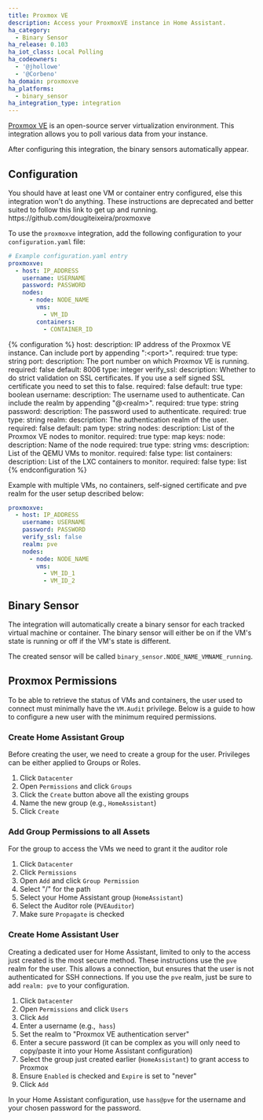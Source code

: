 ```yaml
---
title: Proxmox VE
description: Access your ProxmoxVE instance in Home Assistant.
ha_category:
  - Binary Sensor
ha_release: 0.103
ha_iot_class: Local Polling
ha_codeowners:
  - '@jhollowe'
  - '@Corbeno'
ha_domain: proxmoxve
ha_platforms:
  - binary_sensor
ha_integration_type: integration
---
```


[Proxmox VE](https://www.proxmox.com/en/) is an open-source server virtualization environment. This integration allows you to poll various data from your instance.

After configuring this integration, the binary sensors automatically appear.

## Configuration

<div class='note'>
You should have at least one VM or container entry configured, else this integration won't do anything.
  These instructions are deprecated and better suited to follow this link to get up and running.
  https://github.com/dougiteixeira/proxmoxve
</div>

To use the `proxmoxve` integration, add the following configuration to your `configuration.yaml` file:

```yaml
# Example configuration.yaml entry
proxmoxve:
  - host: IP_ADDRESS
    username: USERNAME
    password: PASSWORD
    nodes:
      - node: NODE_NAME
        vms:
          - VM_ID
        containers:
          - CONTAINER_ID
```

{% configuration %}
host:
  description: IP address of the Proxmox VE instance. Can include port by appending ":\<port\>".
  required: true
  type: string
port:
  description: The port number on which Proxmox VE is running.
  required: false
  default: 8006
  type: integer
verify_ssl:
  description: Whether to do strict validation on SSL certificates. If you use a self signed SSL certificate you need to set this to false.
  required: false
  default: true
  type: boolean
username:
  description: The username used to authenticate. Can include the realm by appending "@\<realm\>".
  required: true
  type: string
password:
  description: The password used to authenticate.
  required: true
  type: string
realm:
  description: The authentication realm of the user.
  required: false
  default: pam
  type: string
nodes:
  description: List of the Proxmox VE nodes to monitor.
  required: true
  type: map
  keys:
    node:
      description: Name of the node
      required: true
      type: string
    vms:
      description: List of the QEMU VMs to monitor.
      required: false
      type: list
    containers:
      description: List of the LXC containers to monitor.
      required: false
      type: list
{% endconfiguration %}

Example with multiple VMs, no containers, self-signed certificate and pve realm for the user setup described below:

```yaml
proxmoxve:
  - host: IP_ADDRESS
    username: USERNAME
    password: PASSWORD
    verify_ssl: false
    realm: pve
    nodes:
      - node: NODE_NAME
        vms:
          - VM_ID_1
          - VM_ID_2
```

## Binary Sensor

The integration will automatically create a binary sensor for each tracked virtual machine or container. The binary sensor will either be on if the VM's state is running or off if the VM's state is different.

The created sensor will be called `binary_sensor.NODE_NAME_VMNAME_running`.

## Proxmox Permissions

To be able to retrieve the status of VMs and containers, the user used to connect must minimally have the `VM.Audit` privilege. Below is a guide to how to configure a new user with the minimum required permissions.

### Create Home Assistant Group

Before creating the user, we need to create a group for the user.
Privileges can be either applied to Groups or Roles.

1. Click `Datacenter`
2. Open `Permissions` and click `Groups`
3. Click the `Create` button above all the existing groups
4. Name the new group (e.g., `HomeAssistant`)
5. Click `Create`

### Add Group Permissions to all Assets

For the group to access the VMs we need to grant it the auditor role

1. Click `Datacenter`
2. Click `Permissions`
3. Open `Add` and click `Group Permission`
4. Select "/" for the path
5. Select your Home Assistant group (`HomeAssistant`)
6. Select the Auditor role (`PVEAuditor`)
7. Make sure `Propagate` is checked

### Create Home Assistant User

Creating a dedicated user for Home Assistant, limited to only to the access just created is the most secure method. These instructions use the `pve` realm for the user. This allows a connection, but ensures that the user is not authenticated for SSH connections. If you use the `pve` realm, just be sure to add `realm: pve` to your configuration.

1. Click `Datacenter`
2. Open `Permissions` and click `Users`
3. Click `Add`
4. Enter a username (e.g.,` hass`)
5. Set the realm to "Proxmox VE authentication server"
6. Enter a secure password (it can be complex as you will only need to copy/paste it into your Home Assistant configuration)
7. Select the group just created earlier (`HomeAssistant`) to grant access to Proxmox
8. Ensure `Enabled` is checked and `Expire` is set to "never"
9. Click `Add`

In your Home Assistant configuration, use `hass@pve` for the username and your chosen password for the password.
